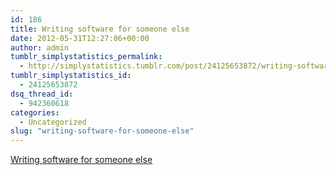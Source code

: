 ```yaml
---
id: 186
title: Writing software for someone else
date: 2012-05-31T12:27:06+00:00
author: admin
tumblr_simplystatistics_permalink:
  - http://simplystatistics.tumblr.com/post/24125653872/writing-software-for-someone-else
tumblr_simplystatistics_id:
  - 24125653872
dsq_thread_id:
  - 942360618
categories:
  - Uncategorized
slug: "writing-software-for-someone-else"
---
```

[Writing software for someone else](http://www.johndcook.com/blog/2012/05/30/writing-software-for-someone-else/)
